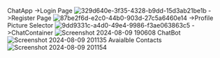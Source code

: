 ChatApp
->Login Page
![329d640e-3f35-4328-b9dd-15d3ab21be1b](https://github.com/user-attachments/assets/834f706b-6422-4cae-ae65-70565886727e)
->Register Page
![87be2f6d-e2c0-44b0-903d-27c5a6460e14](https://github.com/user-attachments/assets/93527ac2-4d3d-4754-8378-0802db5d7fc8)
->Profile Picture Selector
![9dd9331c-a4d0-49e4-9986-f3ae063863c5](https://github.com/user-attachments/assets/d6087f06-4291-43e3-88dd-cb9d1ebbcde1)
->ChatContainer
![Screenshot 2024-08-09 190608](https://github.com/user-attachments/assets/d826f3c2-3b06-4aa5-918c-82c4824dc48d)
ChatBot
![Screenshot 2024-08-09 201135](https://github.com/user-attachments/assets/cde0542f-6e71-41cf-90c9-1292399785ea)
Avaialble Contacts
![Screenshot 2024-08-09 201154](https://github.com/user-attachments/assets/c76ff400-a3dd-4c28-9e44-979e7124a2fb)
